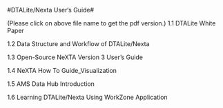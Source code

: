 #DTALite/Nexta User‘s Guide#

(Please click on above file name to get the pdf version.)
1.1 DTALite White Paper

1.2 Data Structure and Workflow of DTALite/Nexta

1.3 Open-Source NeXTA Version 3 User’s Guide

1.4 NeXTA How To Guide_Visualization

1.5 AMS Data Hub Introduction

1.6 Learning DTALite/Nexta Using WorkZone Application
